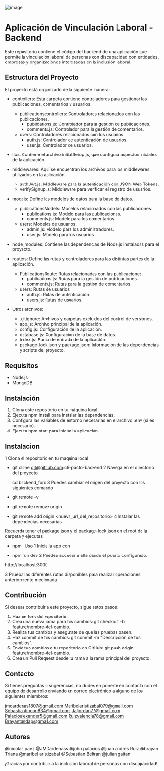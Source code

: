 ![image](https://github.com/programateacademy/c9-pacto-backend/blob/main/Imag_redme_backend.png)

# Aplicación de Vinculación Laboral - Backend

Este repositorio contiene el código del backend de una aplicación que permite la vinculación laboral de personas con discapacidad con entidades, empresas y organizaciones interesadas en la inclusión laboral.

## Estructura del Proyecto

El proyecto está organizado de la siguiente manera:

- controllers: Esta carpeta contiene controladores para gestionar las publicaciones, comentarios y usuarios.
  - publicationscontrollers: Controladores relacionados con las publicaciones.
    - publications.js: Controlador para la gestión de publicaciones.
    - comments.js: Controlador para la gestión de comentarios.
  - users: Controladores relacionados con los usuarios.
    - auth.js: Controlador de autenticación de usuarios.
    - user.js: Controlador de usuarios.

- libs: Contiene el archivo initialSetup.js, que configura aspectos iniciales de la aplicación.

- middlewares: Aquí se encuentran los archivos para los middlewares utilizados en la aplicación.
  - authJwt.js: Middleware para la autenticación con JSON Web Tokens.
  - verifySignup.js: Middleware para verificar el registro de usuarios.

- models: Define los modelos de datos para la base de datos.
  - publicationsModels: Modelos relacionados con las publicaciones.
    - publications.js: Modelo para las publicaciones.
    - comments.js: Modelo para los comentarios.
  - users: Modelos de usuarios.
    - admin.js: Modelo para los administradores.
    - user.js: Modelo para los usuarios.

- node_modules: Contiene las dependencias de Node.js instaladas para el proyecto.

- routers: Define las rutas y controladores para las distintas partes de la aplicación.
  - PublicationsRoute: Rutas relacionadas con las publicaciones.
    - publications.js: Rutas para la gestión de publicaciones.
    - comments.js: Rutas para la gestión de comentarios.
  - users: Rutas de usuarios.
    - auth.js: Rutas de autenticación.
    - users.js: Rutas de usuarios.

- Otros archivos:
  - .gitignore: Archivos y carpetas excluidos del control de versiones.
  - app.js: Archivo principal de la aplicación.
  - config.js: Configuración de la aplicación.
  - database.js: Configuración de la base de datos.
  - index.js: Punto de entrada de la aplicación.
  - package-lock.json y package.json: Información de las dependencias y scripts del proyecto.

## Requisitos

- Node.js
- MongoDB

## Instalación

1. Clona este repositorio en tu máquina local.
2. Ejecuta npm install para instalar las dependencias.
3. Configura las variables de entorno necesarias en el archivo .env (si es necesario).
4. Ejecuta npm start para iniciar la aplicación.

## Instalacion
1 Clona el repositorio en tu maquina local

- git clone git@github.com:c9-pacto-backend
2 Navega en el directorio del proyecto

  cd backend_foro
3 Puedes cambiar el origen del proyecto con los siguientes comando

- git remote -v
- git remote remove origin
- git remote add origin <nueva_url_del_repositorio>
4 Instalar las dependecias necesarias

Recuerda tener el package.json y el package-lock.json en el root de la carpeta y ejecutas
- npm i
Uso
1 Inicia la app con

- npm run dev
2 Puedes acceder a ella desde el puerto configurado:

http://localhost:3000

3 Prueba las diferentes rutas disponibles para realizar operaciones anteriormente mecionada

## Contribución

Si deseas contribuir a este proyecto, sigue estos pasos:

1. Haz un fork del repositorio.
2. Crea una nueva rama para tus cambios: git checkout -b feature/nombre-del-cambio.
3. Realiza tus cambios y asegúrate de que las pruebas pasen.
4. Haz commit de tus cambios: git commit -m "Descripción de tus cambios".
5. Envía tus cambios a tu repositorio en GitHub: git push origin feature/nombre-del-cambio.
6. Crea un Pull Request desde tu rama a la rama principal del proyecto.


## Contacto

Si tienes preguntas o sugerencias, no dudes en ponerte en contacto con el equipo de desarrollo enviando un correo electrónico a alguno de los siguientes miembros:

jmcardenas1807@gmail.com 
Maribelaristizabal079@gmail.com
Sebastiantincon834@gmail.com
Jaljordan77@gmail.com
Palacioalexander5@gmail.com
Ruizvalencia78@gmail.com
Brayantandap@gmail.com


## Autores

@nicolas paez
@JMCardenass
@john palacios
@juan andres Ruiz
@brayan Triana
@maribel aristizabal
@Sebastian Beltran
@julian gaitan

¡Gracias por contribuir a la inclusión laboral de personas con discapacidad!
